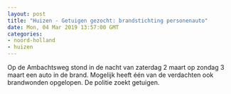 ```yaml
---
layout: post
title: "Huizen - Getuigen gezocht: brandstichting personenauto"
date: Mon, 04 Mar 2019 13:57:00 GMT
categories: 
- noord-holland 
- huizen 
---
```


Op de Ambachtsweg stond in de nacht van zaterdag 2 maart op zondag 3 maart een auto in de brand. Mogelijk heeft één van de verdachten ook brandwonden opgelopen. De politie zoekt getuigen.
